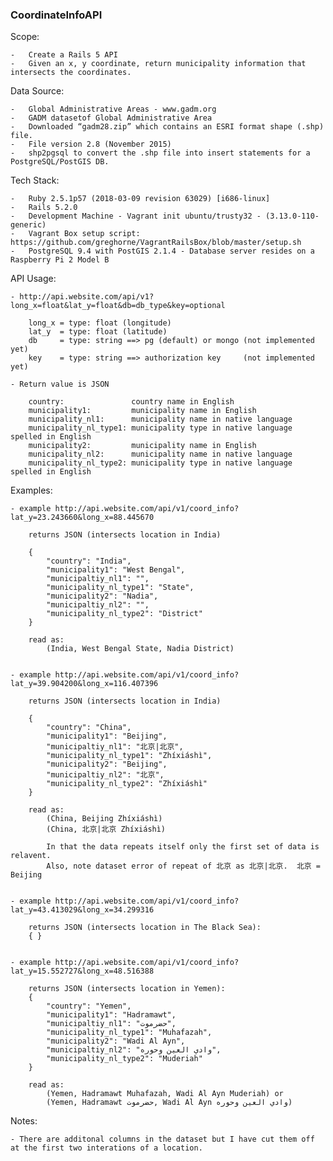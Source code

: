 ### CoordinateInfoAPI

Scope:

	-	Create a Rails 5 API
	-	Given an x, y coordinate, return municipality information that intersects the coordinates.


Data Source:

	-	Global Administrative Areas - www.gadm.org
	-	GADM datasetof Global Administrative Area
	-	Downloaded “gadm28.zip” which contains an ESRI format shape (.shp) file.
	-	File version 2.8 (November 2015)
	-	shp2pgsql to convert the .shp file into insert statements for a PostgreSQL/PostGIS DB.


Tech Stack:

	-	Ruby 2.5.1p57 (2018-03-09 revision 63029) [i686-linux]
	-	Rails 5.2.0
	-	Development Machine - Vagrant init ubuntu/trusty32 - (3.13.0-110-generic)
	-	Vagrant Box setup script: https://github.com/greghorne/VagrantRailsBox/blob/master/setup.sh
	-	PostgreSQL 9.4 with PostGIS 2.1.4 - Database server resides on a Raspberry Pi 2 Model B

API Usage:

    - http://api.website.com/api/v1?long_x=float&lat_y=float&db=db_type&key=optional

        long_x = type: float (longitude)
        lat_y  = type: float (latitude)
        db     = type: string ==> pg (default) or mongo (not implemented yet)
        key    = type: string ==> authorization key     (not implemented yet)

    - Return value is JSON

        country:               country name in English
        municipality1:         municipality name in English
        municipality_nl1:      municipality name in native language
        municipality_nl_type1: municipality type in native language spelled in English
        municipality2:         municipality name in English
        municipality_nl2:      municipality name in native language
        municipality_nl_type2: municipality type in native language spelled in English

Examples:

    - example http://api.website.com/api/v1/coord_info?lat_y=23.243660&long_x=88.445670

        returns JSON (intersects location in India)

        {
            "country": "India",
            "municipality1": "West Bengal",
            "municipaltiy_nl1": "",
            "municipality_nl_type1": "State",
            "municipality2": "Nadia",
            "municipaltiy_nl2": "",
            "municipality_nl_type2": "District"
        }

        read as:
            (India, West Bengal State, Nadia District)


    - example http://api.website.com/api/v1/coord_info?lat_y=39.904200&long_x=116.407396

        returns JSON (intersects location in India)

        {
            "country": "China",
            "municipality1": "Beijing",
            "municipaltiy_nl1": "北京|北京",
            "municipality_nl_type1": "Zhíxiáshì",
            "municipality2": "Beijing",
            "municipaltiy_nl2": "北京",
            "municipality_nl_type2": "Zhíxiáshì"
        }

        read as:
            (China, Beijing Zhíxiáshì)
            (China, 北京|北京 Zhíxiáshì)

            In that the data repeats itself only the first set of data is relavent.
            Also, note dataset error of repeat of 北京 as 北京|北京.  北京 = Beijing


    - example http://api.website.com/api/v1/coord_info?lat_y=43.413029&long_x=34.299316

        returns JSON (intersects location in The Black Sea):
        { }


    - example http://api.website.com/api/v1/coord_info?lat_y=15.552727&long_x=48.516388

        returns JSON (intersects location in Yemen): 
        {
            "country": "Yemen",
            "municipality1": "Hadramawt",
            "municipaltiy_nl1": "حضرموت",
            "municipality_nl_type1": "Muhafazah",
            "municipality2": "Wadi Al Ayn",
            "municipaltiy_nl2": "وادي العين وحوره",
            "municipality_nl_type2": "Muderiah"
        }

        read as:
            (Yemen, Hadramawt Muhafazah, Wadi Al Ayn Muderiah) or
            (Yemen, Hadramawt حضرموت, Wadi Al Ayn وادي العين وحوره)


Notes:

    - There are additonal columns in the dataset but I have cut them off at the first two interations of a location.


